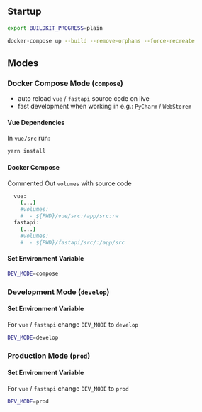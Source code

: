 ## Startup

```bash
export BUILDKIT_PROGRESS=plain

docker-compose up --build --remove-orphans --force-recreate
```

## Modes

### Docker Compose Mode (`compose`)

- auto reload `vue` / `fastapi` source code on live
- fast development when working in e.g.: `PyCharm` / `WebStorem`

#### Vue Dependencies

In `vue/src` run:

```bash
yarn install
```

#### Docker Compose

Commented Out `volumes` with source code

```bash
  vue:
    (...)
    #volumes:
    #  - ${PWD}/vue/src:/app/src:rw
  fastapi:
    (...)
    #volumes:
    #  - ${PWD}/fastapi/src/:/app/src
```

#### Set Environment Variable

```bash
DEV_MODE=compose
```

### Development Mode (`develop`)

#### Set Environment Variable

For `vue` / `fastapi` change `DEV_MODE` to `develop`

```bash
DEV_MODE=develop
```

### Production Mode (`prod`)

#### Set Environment Variable

For `vue` / `fastapi` change `DEV_MODE` to `prod`

```bash
DEV_MODE=prod
```
